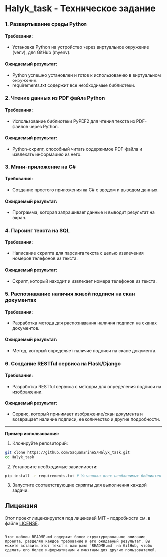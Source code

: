 # Halyk_task - Техническое задание

### 1. Развертывание среды Python

#### Требования:
- Установка Python на устройство через виртуальное окружение (venv), для GitHub (myenv).

#### Ожидаемый результат:
- Python успешно установлен и готов к использованию в виртуальном окружении.
- requirements.txt содержит все необходимые библиотеки.

### 2. Чтение данных из PDF файла Python

#### Требования:
- Использование библиотеки PyPDF2 для чтения текста из PDF-файлов через Python.

#### Ожидаемый результат:
- Python-скрипт, способный читать содержимое PDF-файла и извлекать информацию из него.

### 3. Мини-приложение на C#

#### Требования:
- Создание простого приложения на C# с вводом и выводом данных.

#### Ожидаемый результат:
- Программа, которая запрашивает данные и выводит результат на экран.

### 4. Парсинг текста на SQL

#### Требования:
- Написание скрипта для парсинга текста с целью извлечения номеров телефонов из текста.

#### Ожидаемый результат:
- Скрипт, который находит и извлекает номера телефонов из текста.

### 5. Распознавание наличия живой подписи на скан документах

#### Требования:
- Разработка метода для распознавания наличия подписи на сканах документов.

#### Ожидаемый результат:
- Метод, который определяет наличие подписи на скане документа.

### 6. Создание RESTful сервиса на Flask/Django

#### Требования:
- Разработка RESTful сервиса с методом для определения подписи на изображении.

#### Ожидаемый результат:
- Сервис, который принимает изображение/скан документа и возвращает наличие подписи, ее количество и другие подробности.

---

**Пример использования:**

1. Клонируйте репозиторий:

```bash
git clone https://github.com/SaquamarineS/Halyk_task.git
cd Halyk_task
```

2. Установите необходимые зависимости:

```bash
pip install -r requirements.txt # Установка всех необходимых библиотек Python
```

3. Запустите соответствующие скрипты для выполнения каждой задачи.

## Лицензия

Этот проект лицензируется под лицензией MIT - подробности см. в файле [LICENSE](./LICENSE).
```

Этот шаблон README.md содержит более структурированное описание проекта, разделяя каждое требование и его ожидаемый результат. Вы можете вставить этот текст в ваш файл `README.md` на GitHub, чтобы сделать его более информативным и понятным для других пользователей.
